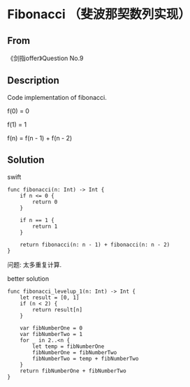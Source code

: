 # Fibonacci （斐波那契数列实现）

## From
《剑指offer》Question No.9

## Description
Code implementation of fibonacci.

f(0) = 0

f(1) = 1

f(n) = f(n - 1) + f(n - 2)


## Solution

swift
```
func fibonacci(n: Int) -> Int {
    if n <= 0 {
        return 0
    }
    
    if n == 1 {
        return 1
    }
    
    return fibonacci(n: n - 1) + fibonacci(n: n - 2)
}
```

问题: 太多重复计算.

better solution
```
func fibonacci_levelup_1(n: Int) -> Int {
    let result = [0, 1]
    if (n < 2) {
        return result[n]
    }
    
    var fibNumberOne = 0
    var fibNumberTwo = 1
    for _ in 2..<n {
        let temp = fibNumberOne
        fibNumberOne = fibNumberTwo
        fibNumberTwo = temp + fibNumberTwo
    }
    return fibNumberOne + fibNumberTwo
}
```

